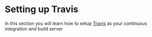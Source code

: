 # Setting up Travis

In this section you will learn how to setup [Travis](https://travis-ci.org/) as your continuous integration and build server